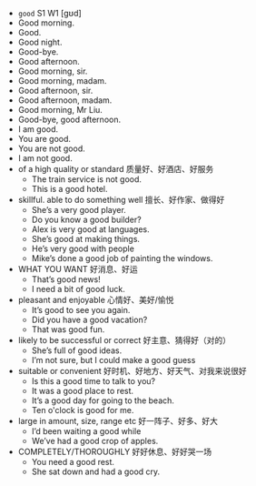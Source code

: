 - `good` S1 W1 [ɡʊd]
- Good morning.
- Good.
- Good night.
- Good-bye.
- Good afternoon.
- Good morning, sir.
- Good morning, madam.
- Good afternoon, sir.
- Good afternoon, madam.
- Good morning, Mr Liu.
- Good-bye, good afternoon.
- I am good.
- You are good.
- You are not good.
- I am not good.
- of a high quality or standard 质量好、好酒店、好服务
  - The train service is not good.
  - This is a good hotel.
- skillful. able to do something well 擅长、好作家、做得好
  - She’s a very good player.
  - Do you know a good builder?
  - Alex is very good at languages.
  - She’s good at making things.
  - He’s very good with people
  - Mike’s done a good job of painting the windows.
- WHAT YOU WANT 好消息、好运
  - That’s good news!
  - I need a bit of good luck.
- pleasant and enjoyable 心情好、美好/愉悦
  - It’s good to see you again.
  - Did you have a good vacation?
  - That was good fun.
- likely to be successful or correct 好主意、猜得好（对的）
  - She’s full of good ideas.
  - I’m not sure, but I could make a good guess
- suitable or convenient 好时机、好地方、好天气、对我来说很好
  - Is this a good time to talk to you?
  - It was a good place to rest.
  - It’s a good day for going to the beach.
  - Ten o'clock is good for me.
- large in amount, size, range etc 好一阵子、好多、好大
  - I’d been waiting a good while
  - We’ve had a good crop of apples.
- COMPLETELY/THOROUGHLY 好好休息、好好哭一场
  - You need a good rest.
  - She sat down and had a good cry.
